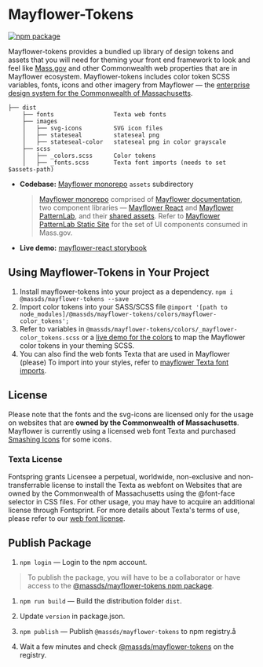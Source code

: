 # Mayflower-Tokens
[![npm package][npm-badge]][npm]

Mayflower-tokens provides a bundled up library of design tokens and assets that you will need for theming your front end framework to look and feel like [Mass.gov](https://mass.gov) and other Commonwealth web properties that are in Mayflower ecosystem. Mayflower-tokens includes color token SCSS variables, fonts, icons and other imagery from Mayflower — the [enterprise design system for the Commonwealth of Massachusetts][mayflower-doc].
```
├── dist   
    ├── fonts                 Texta web fonts      
    ├── images             
    │   ├── svg-icons         SVG icon files
    │   ├── stateseal         stateseal png
    │   ├── stateseal-color   stateseal png in color grayscale
    ├── scss        
    │   ├── _colors.scss      Color tokens
    │   ├── _fonts.scss       Texta font imports (needs to set $assets-path)
```

- **Codebase:** [Mayflower monorepo][mayflower-github] `assets` subdirectory
  >[Mayflower monorepo][mayflower-github] comprised of [Mayflower documentation][mayflower-doc], two component libraries — [Mayflower React][react-storybook] and [Mayflower PatternLab][patternLab], and their [shared assets][shared-assets].
  > Refer to [Mayflower PatternLab Static Site][patternlab] for the set of UI components consumed in Mass.gov.
- **Live demo:** [mayflower-react storybook][react-storybook]

## Using Mayflower-Tokens in Your Project
1. Install mayflower-tokens into your project as a dependency.
`npm i @massds/mayflower-tokens --save`
2. Import color tokens into your SASS/SCSS file
`@import '[path to node_modules]/@massds/mayflower-tokens/colors/mayflower-color_tokens';`
3. Refer to variables in `@massds/mayflower-tokens/colors/_mayflower-color_tokens.scss` or a [live demo for the colors](https://mayflower-react.digital.mass.gov/?path=/story/brand-colors--colors) to map the Mayflower color tokens in your theming SCSS.
4. You can also find the web fonts Texta that are used in Mayflower (please)
To import into your styles, refer to [mayflower Texta font imports](https://github.com/massgov/mayflower/blob/develop/assets/scss/00-base/_fonts.scss).

## License
Please note that the fonts and the svg-icons are licensed only for the usage on websites that are **owned by the Commonwealth of Massachusetts**. Mayflower is currently using a licensed web font Texta and purchased [Smashing Icons](https://smashicons.com/) for some icons.

### Texta License
Fontspring grants Licensee a perpetual, worldwide, non-exclusive and non-transferrable license to install the Texta as webfont on Websites that are owned by the Commonwealth of Massachusetts using the @font-face selector in CSS files. For other usage, you may have to acquire an additional license through Fontsprint.
For more details about Texta's terms of use, please refer to our [web font license](https://www.fontspring.com/lic/htswufoczd).

## Publish Package

1. `npm login` — Login to the npm account.
>To publish the package, you will have to be a collaborator or have access to the [@massds/mayflower-tokens npm package](https://www.npmjs.com/package/@massds/mayflower-tokens).

1. `npm run build` — Build the distribution folder `dist`.

1. Update `version` in package.json.
1. `npm publish` — Publish `@massds/mayflower-tokens` to npm registry.å
1. Wait a few minutes and check [@massds/mayflower-tokens][npm] on the registry.


[npm-badge]: https://img.shields.io/npm/v/@massds/mayflower-react.png?style=flat-square
[npm]: https://www.npmjs.com/package/@massds/mayflower-tokens
[mayflower-github]: https://github.com/massgov/mayflower
[mayflower-doc]: https://www.mass.gov/mayflower
[react-storybook]: https://mayflower-react.digital.mass.gov
[react-starter]: https://github.com/massgov/mayflower-react-starter
[patternlab]: https://mayflower.digital.mass.gov
[shared-assets]: https://github.com/massgov/mayflower/tree/develop/assets
